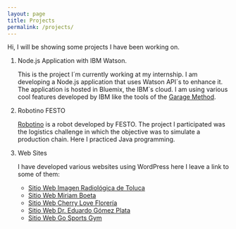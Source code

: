 ```yaml
---
layout: page
title: Projects
permalink: /projects/
---
```


Hi, I will be showing some projects I have been working on.

1. Node.js Application with IBM Watson.

	This is the project I´m currently working at my internship. I am developing a Node.js application that uses Watson API´s to enhance it. 
	The application is hosted in Bluemix, the IBM´s cloud. I am using various cool features developed by IBM like the tools of the [Garage Method](https://www.ibm.com/devops/method/). 

2. Robotino FESTO
	
	[Robotino](http://www.festo-didactic.com/int-en/services/robotino/?fbid=aW50LmVuLjU1Ny4xNy4zNC4xMTY4) is a robot developed by FESTO. The project I participated was the logistics challenge in which the objective was to simulate a production chain. Here I practiced Java programming.

3. Web Sites

	I have developed various websites using WordPress here I leave a link to some of them:

	 * [Sitio Web Imagen Radiológica de Toluca](http://imagenradiologica.com.mx)
	 * [Sitio Web Miriam Boeta](http://miriamboeta.com)
	 * [Sitio Web Cherry Love Florería](http://cherrylovefloreria.com.mx)
	 * [Sitio Web Dr. Eduardo Gómez Plata](http://eduardogomezplata.com.mx)
	 * [Sitio Web Go Sports Gym](http://gosportsgym.com)